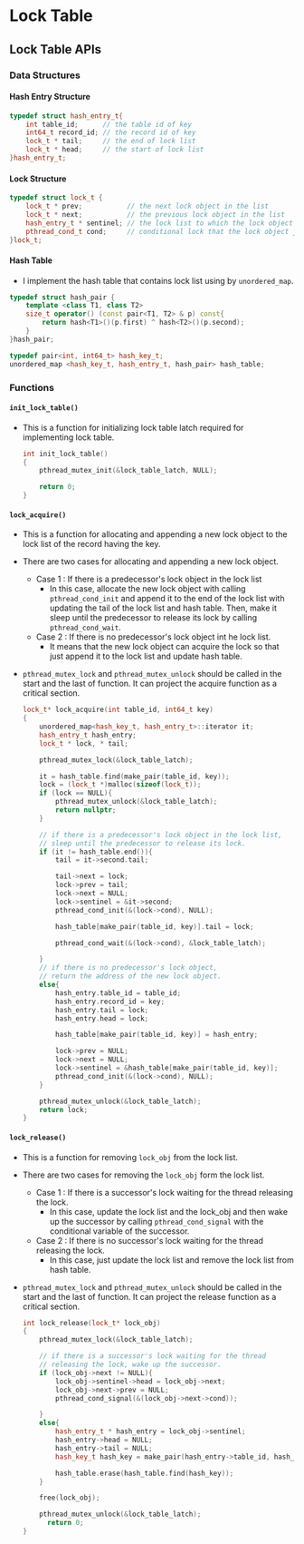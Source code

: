 # Lock Table

## Lock Table APIs

### Data Structures

#### Hash Entry Structure

```cpp
typedef struct hash_entry_t{
    int table_id;      // the table id of key
    int64_t record_id; // the record id of key
    lock_t * tail;     // the end of lock list
    lock_t * head;     // the start of lock list
}hash_entry_t;
```

#### Lock Structure

```cpp
typedef struct lock_t {
    lock_t * prev;           // the next lock object in the list
    lock_t * next;           // the previous lock object in the list
    hash_entry_t * sentinel; // the lock list to which the lock object belongs
    pthread_cond_t cond;     // conditional lock that the lock object jas
}lock_t;
```

#### Hash Table

- I implement the hash table that contains lock list using by `unordered_map`.

```cpp
typedef struct hash_pair {
    template <class T1, class T2>
    size_t operator() (const pair<T1, T2> & p) const{
        return hash<T1>()(p.first) ^ hash<T2>()(p.second);
    }
}hash_pair;

typedef pair<int, int64_t> hash_key_t;
unordered_map <hash_key_t, hash_entry_t, hash_pair> hash_table;
```

### Functions

#### `init_lock_table()`

- This is a function for initializing lock table latch required for implementing lock table.

    ```cpp
    int init_lock_table()
    {
        pthread_mutex_init(&lock_table_latch, NULL);

    	return 0;
    }
    ```

#### `lock_acquire()`

- This is a function for allocating and appending a new lock object to the lock list of the record having the key.
- There are two cases for allocating and appending a new lock object.
    - Case 1 : If there is a predecessor's lock object in the lock list
        - In this case, allocate the new lock object with calling `pthread_cond_init` and append it  to the end of the lock list with updating the tail of the lock list and hash table. Then, make it sleep until the predecessor to release its lock by calling `pthread_cond_wait`.
    - Case 2 : If there is no predecessor's lock object int he lock list.
        - It means that the new lock object can acquire the lock so that just append it to the lock list and update hash table.
- `pthread_mutex_lock` and `pthread_mutex_unlock` should be called in the start and the last of function. It can project the acquire function as a critical section.

    ```cpp
    lock_t* lock_acquire(int table_id, int64_t key)
    {
        unordered_map<hash_key_t, hash_entry_t>::iterator it;
        hash_entry_t hash_entry;
        lock_t * lock, * tail;

        pthread_mutex_lock(&lock_table_latch);

        it = hash_table.find(make_pair(table_id, key));
        lock = (lock_t *)malloc(sizeof(lock_t));
        if (lock == NULL){
            pthread_mutex_unlock(&lock_table_latch);
            return nullptr;
        }

        // if there is a predecessor's lock object in the lock list,
        // sleep until the predecessor to release its lock.
        if (it != hash_table.end()){
            tail = it->second.tail;

            tail->next = lock;
            lock->prev = tail;
            lock->next = NULL;
            lock->sentinel = &it->second;
            pthread_cond_init(&(lock->cond), NULL);

            hash_table[make_pair(table_id, key)].tail = lock;

            pthread_cond_wait(&(lock->cond), &lock_table_latch);

        }
        // if there is no predecessor's lock object,
        // return the address of the new lock object.
        else{
            hash_entry.table_id = table_id;
            hash_entry.record_id = key;
            hash_entry.tail = lock;
            hash_entry.head = lock;

            hash_table[make_pair(table_id, key)] = hash_entry;

            lock->prev = NULL;
            lock->next = NULL;
            lock->sentinel = &hash_table[make_pair(table_id, key)];
            pthread_cond_init(&(lock->cond), NULL);
        }

        pthread_mutex_unlock(&lock_table_latch);
        return lock;
    }
    ```

#### `lock_release()`

- This is a function for removing `lock_obj` from the lock list.
- There are two cases for removing the `lock_obj` form the lock list.
    - Case 1 : If there is a successor's lock waiting for the thread releasing the lock.
        - In this case, update the lock list and the lock_obj and then wake up the successor by calling `pthread_cond_signal` with the conditional variable of the successor.
    - Case 2 :  If there is no successor's lock waiting for the thread releasing the lock.
        - In this case, just update the lock list and remove the lock list from hash table.
- `pthread_mutex_lock` and `pthread_mutex_unlock` should be called in the start and the last of function. It can project the release function as a critical section.

    ```cpp
    int lock_release(lock_t* lock_obj)
    {
        pthread_mutex_lock(&lock_table_latch);

        // if there is a successor's lock waiting for the thread
        // releasing the lock, wake up the successor.
        if (lock_obj->next != NULL){
            lock_obj->sentinel->head = lock_obj->next;
            lock_obj->next->prev = NULL;
            pthread_cond_signal(&(lock_obj->next->cond));

        }
        else{
            hash_entry_t * hash_entry = lock_obj->sentinel;
            hash_entry->head = NULL;
            hash_entry->tail = NULL;
            hash_key_t hash_key = make_pair(hash_entry->table_id, hash_entry->record_id);

            hash_table.erase(hash_table.find(hash_key));
        }

        free(lock_obj);

        pthread_mutex_unlock(&lock_table_latch);
    	  return 0;
    }
    ```
